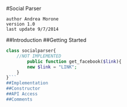 #Social Parser

	author Andrea Morone
	version 1.0
	last update 9/7/2014

##Introduction
##Getting Started
```php
class socialparser{
	//NOT IMPLEMENTED
		public function get_facebook($link){
		new $link = "LINK";
	}
}```
##Implementation
##Constructor
##API Access
##Comments